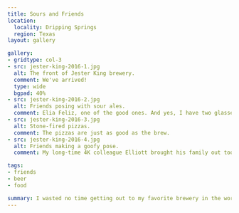 ```yaml
---
title: Sours and Friends
location:
  locality: Dripping Springs
  region: Texas
layout: gallery

gallery:
- gridtype: col-3
- src: jester-king-2016-1.jpg
  alt: The front of Jester King brewery.
  comment: We've arrived!
  type: wide
  bgpad: 40%
- src: jester-king-2016-2.jpg
  alt: Friends posing with sour ales.
  comment: Elia Feliz, one of the good ones. And yes, I have two glasses.
- src: jester-king-2016-3.jpg
  alt: Stone-fired pizzas.
  comment: The pizzas are just as good as the brew.
- src: jester-king-2016-4.jpg
  alt: Friends making a goofy pose.
  comment: My long-time 4K colleague Elliott brought his family out too.

tags:
- friends
- beer
- food

summary: I wasted no time getting out to my favorite brewery in the world, Jester King! It was thankfully not a release day so we enjoyed short lines, stone-fire pizzas, and farmhouse-style sour ales made right in the Texas Hill Country.
---
```

